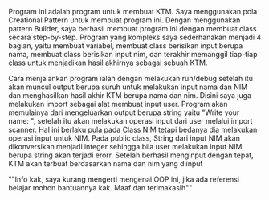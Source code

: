 Program ini adalah program untuk membuat KTM.
Saya menggunakan pola Creational Pattern untuk membuat program ini. Dengan menggunakan pattern Builder, saya berhasil
membuat program ini dengan membuat class secara step-by-step. Program yang kompleks saya sederhanakan menjadi 4 bagian,
yaitu membuat variabel, membuat class berisikan input berupa nama, membuat class berisikan input nim, dan terakhir
memanggil tiap-tiap class untuk menjadikan hasil akhirnya sebagai sebuah KTM.

Cara menjalankan program ialah dengan melakukan run/debug setelah itu akan muncul output berupa suruh untuk melakukan
input nama dan NIM dan menghasilkan hasil akhir KTM berupa nama dan nim.
Disini saya juga melakukan import sebagai alat membuat input user.
Program akan memulainya dari mengeluarkan output berupa string yaitu "Write your name: ",
setelah itu akan melakukan operasi input dari user melalui import scanner. Hal ini berlaku pula
pada Class NIM tetapi bedanya dia melakukan operasi input untuk NIM.
Pada public class, String dari input NIM akan dikonversikan menjadi integer sehingga bila
user melakukan input NIM berupa string akan terjadi erorr.
Setelah berhasil menginput dengan tepat, KTM akan terbuat berdasarkan nama dan nim yang diinput



""Info kak, saya kurang mengerti mengenai OOP ini, jika ada referensi belajar mohon bantuannya kak.
Maaf dan terimakasih""
